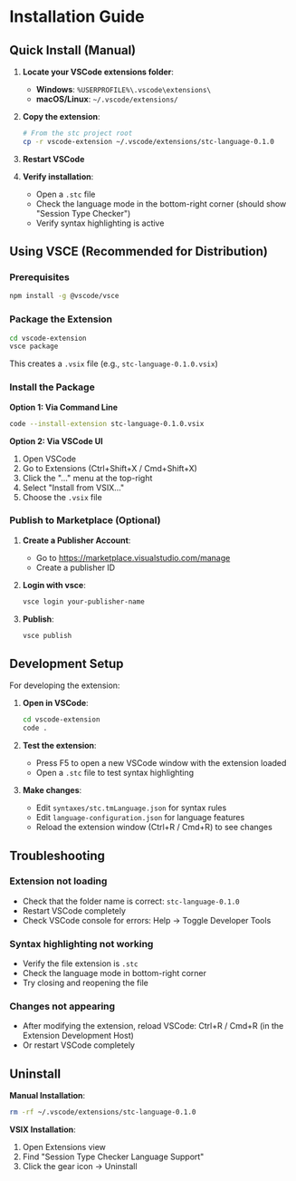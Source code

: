 # Installation Guide

## Quick Install (Manual)

1. **Locate your VSCode extensions folder**:
   - **Windows**: `%USERPROFILE%\.vscode\extensions\`
   - **macOS/Linux**: `~/.vscode/extensions/`

2. **Copy the extension**:
   ```bash
   # From the stc project root
   cp -r vscode-extension ~/.vscode/extensions/stc-language-0.1.0
   ```

3. **Restart VSCode**

4. **Verify installation**:
   - Open a `.stc` file
   - Check the language mode in the bottom-right corner (should show "Session Type Checker")
   - Verify syntax highlighting is active

## Using VSCE (Recommended for Distribution)

### Prerequisites
```bash
npm install -g @vscode/vsce
```

### Package the Extension
```bash
cd vscode-extension
vsce package
```

This creates a `.vsix` file (e.g., `stc-language-0.1.0.vsix`)

### Install the Package

**Option 1: Via Command Line**
```bash
code --install-extension stc-language-0.1.0.vsix
```

**Option 2: Via VSCode UI**
1. Open VSCode
2. Go to Extensions (Ctrl+Shift+X / Cmd+Shift+X)
3. Click the "..." menu at the top-right
4. Select "Install from VSIX..."
5. Choose the `.vsix` file

### Publish to Marketplace (Optional)

1. **Create a Publisher Account**:
   - Go to https://marketplace.visualstudio.com/manage
   - Create a publisher ID

2. **Login with vsce**:
   ```bash
   vsce login your-publisher-name
   ```

3. **Publish**:
   ```bash
   vsce publish
   ```

## Development Setup

For developing the extension:

1. **Open in VSCode**:
   ```bash
   cd vscode-extension
   code .
   ```

2. **Test the extension**:
   - Press F5 to open a new VSCode window with the extension loaded
   - Open a `.stc` file to test syntax highlighting

3. **Make changes**:
   - Edit `syntaxes/stc.tmLanguage.json` for syntax rules
   - Edit `language-configuration.json` for language features
   - Reload the extension window (Ctrl+R / Cmd+R) to see changes

## Troubleshooting

### Extension not loading
- Check that the folder name is correct: `stc-language-0.1.0`
- Restart VSCode completely
- Check VSCode console for errors: Help → Toggle Developer Tools

### Syntax highlighting not working
- Verify the file extension is `.stc`
- Check the language mode in bottom-right corner
- Try closing and reopening the file

### Changes not appearing
- After modifying the extension, reload VSCode: Ctrl+R / Cmd+R (in the Extension Development Host)
- Or restart VSCode completely

## Uninstall

**Manual Installation**:
```bash
rm -rf ~/.vscode/extensions/stc-language-0.1.0
```

**VSIX Installation**:
1. Open Extensions view
2. Find "Session Type Checker Language Support"
3. Click the gear icon → Uninstall

